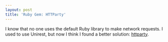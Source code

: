 ```yaml
---
layout: post
title: 'Ruby Gem: HTTParty'
---
```


I know that no one uses the default Ruby library to make network requests. I
used to use Unirest, but now I think I found a better solution: [httparty](https://github.com/jnunemaker/httparty).
